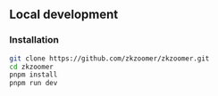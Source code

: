 ## Local development

### Installation

```sh
git clone https://github.com/zkzoomer/zkzoomer.git
cd zkzoomer
pnpm install
pnpm run dev
```
